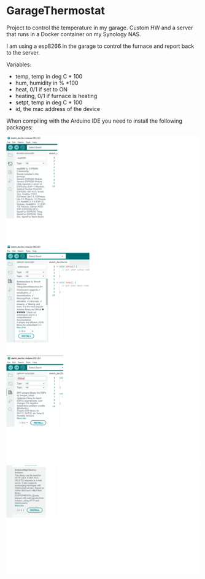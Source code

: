 # GarageThermostat

Project to control the temperature in my garage.
Custom HW and a server that runs in a Docker container on my Synology NAS.

I am using a esp8266 in the garage to control the furnace and report back to
the server.

Variables:
 - temp, temp in deg C * 100
 - hum, humidity in % *100
 - heat, 0/1 if set to ON
 - heating, 0/1 if furnace is heating
 - setpt, temp in deg C * 100
 - id, the mac address of the device

 When compiling with the Arduino IDE you need to install the following packages:

 ![board support package](boardPackageInstall.png)
 ![arduino json](arduinojson.png)
 ![dht support for esp](dhtPackage.png)
 ![http client](httpclient.png)
